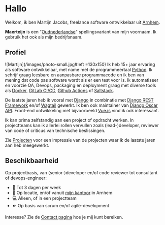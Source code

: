 # Hallo
Welkom, ik ben Martijn Jacobs, freelance software ontwikkelaar uit [Arnhem](https://www.google.nl/maps/place/Arnhem/).


__Maerteijn__ is een "[Oudnederlandse](https://nl.wikipedia.org/wiki/Oudnederlands)" spellingsvariant van mijn voornaam. Ik gebruik het ook als mijn bedrijfsnaam.

## Profiel
![Martijn](/images/photo-small.jpg#left =130x150) Ik heb 15+ jaar ervaring als software ontwikkelaar, met name met de programmeertaal [Python](https://www.python.org/). Ik schrijf graag leesbare en aanpasbare programmacode en ik ben van mening dat code pas software wordt als er een test voor is. Ik automatiseer en voorzie QA, Devops, packaging en deployment graag met diverse tools als [Docker](https://www.docker.com), [GitLab CI/CD](https://docs.gitlab.com/ee/ci/), [Github Actions](https://github.com/features/actions) of [Saltstack](https://www.saltstack.com/).

De laatste jaren heb ik vooral met [Django](https://www.djangoproject.com/) in combinatie met [Django REST Framework](https://www.django-rest-framework.org/) en/of [Wagtail](https://wagtail.io/) gewerkt. Ik ben ook maintainer van [Django Oscar API](https://github.com/django-oscar/django-oscar-api/). Front-end ontwikkeling met bijvoorbeeld [Vue.js](https://vuejs.org/) vind ik ook interessant.

Ik kan prima zelfstandig aan een project of opdracht werken. In projectteams kan ik allerlei rollen vervullen zoals (lead-)developer, reviewer van code of criticus van technische beslissingen.

Zie [Projecten](/nl/projecten) voor een impressie van de projecten waar ik de laatste jaren aan heb meegewerkt.

## Beschikbaarheid
Op projectbasis, van (senior-)developer en/of code reviewer tot consultant of devops-engineer:

- :calendar: Tot 3 dagen per week
- :office: Op locatie, en/of vanuit [mijn kantoor](https://goo.gl/maps/Pr3t1pmqjMt9Y3gaA) in Arnhem
- :computer: Alleen, of in een projectteam
- :fast_forward: Op basis van scrum en/of agile-development

Interesse? Zie de [Contact pagina](/nl/contact) hoe je mij kunt bereiken.
